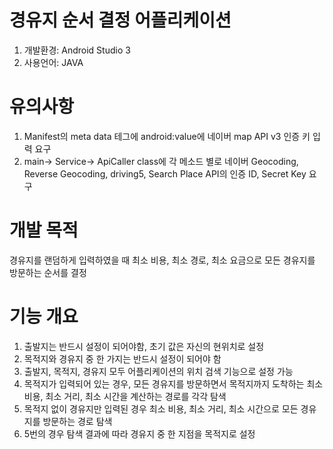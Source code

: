 # 경유지 순서 결정 어플리케이션

1. 개발환경: Android Studio 3  
2. 사용언어: JAVA  

# 유의사항  
1. Manifest의 meta data 테그에 android:value에 네이버 map API v3 인증 키 입력 요구 
2. main-> Service-> ApiCaller class에 각 메소드 별로 네이버 Geocoding, Reverse Geocoding, driving5, Search Place API의 인증 ID, Secret Key 요구 

# 개발 목적
경유지를 랜덤하게 입력하였을 때 최소 비용, 최소 경로, 최소 요금으로 모든 경유지를 방문하는 순서를 결정

# 기능 개요
1. 출발지는 반드시 설정이 되어야함, 초기 값은 자신의 현위치로 설정  
2. 목적지와 경유지 중 한 가지는 반드시 설정이 되어야 함  
3. 출발지, 목적지, 경유지 모두 어플리케이션의 위치 검색 기능으로 설정 가능  
4. 목적지가 입력되어 있는 경우, 모든 경유지를 방문하면서 목적지까지 도착하는 최소 비용, 최소 거리, 최소 시간을 계산하는 경로를 각각 탐색
5. 목적지 없이 경유지만 입력된 경우 최소 비용, 최소 거리, 최소 시간으로 모든 경유지를 방문하는 경로 탐색
6. 5번의 경우 탐색 결과에 따라 경유지 중 한 지점을 목적지로 설정
